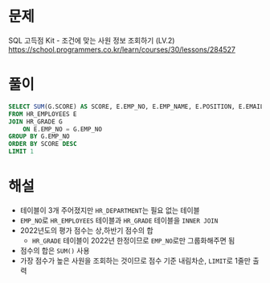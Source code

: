# 문제
SQL 고득점 Kit - 조건에 맞는 사원 정보 조회하기 (LV.2)
https://school.programmers.co.kr/learn/courses/30/lessons/284527


# 풀이

```SQL
SELECT SUM(G.SCORE) AS SCORE, E.EMP_NO, E.EMP_NAME, E.POSITION, E.EMAIL
FROM HR_EMPLOYEES E
JOIN HR_GRADE G
    ON E.EMP_NO = G.EMP_NO
GROUP BY G.EMP_NO
ORDER BY SCORE DESC
LIMIT 1
```


# 해설
* 테이블이 3개 주어졌지만 `HR_DEPARTMENT`는 필요 없는 테이블
* `EMP_NO`로 `HR_EMPLOYEES` 테이블과 `HR_GRADE` 테이블을 `INNER JOIN`
* 2022년도의 평가 점수는 상,하반기 점수의 합
    * `HR_GRADE` 테이블이 2022년 한정이므로 `EMP_NO`로만 그룹화해주면 됨
* 점수의 합은 `SUM()` 사용
* 가장 점수가 높은 사원을 조회하는 것이므로 점수 기준 내림차순, `LIMIT`로 1줄만 출력